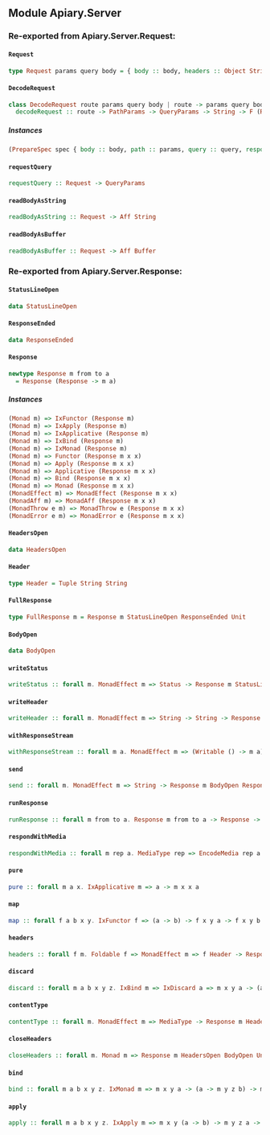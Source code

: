 ## Module Apiary.Server


### Re-exported from Apiary.Server.Request:

#### `Request`

``` purescript
type Request params query body = { body :: body, headers :: Object String, path :: params, query :: query }
```

#### `DecodeRequest`

``` purescript
class DecodeRequest route params query body | route -> params query body where
  decodeRequest :: route -> PathParams -> QueryParams -> String -> F (Request params query body)
```

##### Instances
``` purescript
(PrepareSpec spec { body :: body, path :: params, query :: query, response :: response }, DecodePathParams params, DecodeQueryParams query, DecodeMedia body body') => DecodeRequest (Route path method spec) params query body'
```

#### `requestQuery`

``` purescript
requestQuery :: Request -> QueryParams
```

#### `readBodyAsString`

``` purescript
readBodyAsString :: Request -> Aff String
```

#### `readBodyAsBuffer`

``` purescript
readBodyAsBuffer :: Request -> Aff Buffer
```

### Re-exported from Apiary.Server.Response:

#### `StatusLineOpen`

``` purescript
data StatusLineOpen
```

#### `ResponseEnded`

``` purescript
data ResponseEnded
```

#### `Response`

``` purescript
newtype Response m from to a
  = Response (Response -> m a)
```

##### Instances
``` purescript
(Monad m) => IxFunctor (Response m)
(Monad m) => IxApply (Response m)
(Monad m) => IxApplicative (Response m)
(Monad m) => IxBind (Response m)
(Monad m) => IxMonad (Response m)
(Monad m) => Functor (Response m x x)
(Monad m) => Apply (Response m x x)
(Monad m) => Applicative (Response m x x)
(Monad m) => Bind (Response m x x)
(Monad m) => Monad (Response m x x)
(MonadEffect m) => MonadEffect (Response m x x)
(MonadAff m) => MonadAff (Response m x x)
(MonadThrow e m) => MonadThrow e (Response m x x)
(MonadError e m) => MonadError e (Response m x x)
```

#### `HeadersOpen`

``` purescript
data HeadersOpen
```

#### `Header`

``` purescript
type Header = Tuple String String
```

#### `FullResponse`

``` purescript
type FullResponse m = Response m StatusLineOpen ResponseEnded Unit
```

#### `BodyOpen`

``` purescript
data BodyOpen
```

#### `writeStatus`

``` purescript
writeStatus :: forall m. MonadEffect m => Status -> Response m StatusLineOpen HeadersOpen Unit
```

#### `writeHeader`

``` purescript
writeHeader :: forall m. MonadEffect m => String -> String -> Response m HeadersOpen HeadersOpen Unit
```

#### `withResponseStream`

``` purescript
withResponseStream :: forall m a. MonadEffect m => (Writable () -> m a) -> Response m BodyOpen ResponseEnded a
```

#### `send`

``` purescript
send :: forall m. MonadEffect m => String -> Response m BodyOpen ResponseEnded Unit
```

#### `runResponse`

``` purescript
runResponse :: forall m from to a. Response m from to a -> Response -> m a
```

#### `respondWithMedia`

``` purescript
respondWithMedia :: forall m rep a. MediaType rep => EncodeMedia rep a => MonadEffect m => Status -> Proxy rep -> a -> FullResponse m
```

#### `pure`

``` purescript
pure :: forall m a x. IxApplicative m => a -> m x x a
```

#### `map`

``` purescript
map :: forall f a b x y. IxFunctor f => (a -> b) -> f x y a -> f x y b
```

#### `headers`

``` purescript
headers :: forall f m. Foldable f => MonadEffect m => f Header -> Response m HeadersOpen BodyOpen Unit
```

#### `discard`

``` purescript
discard :: forall m a b x y z. IxBind m => IxDiscard a => m x y a -> (a -> m y z b) -> m x z b
```

#### `contentType`

``` purescript
contentType :: forall m. MonadEffect m => MediaType -> Response m HeadersOpen HeadersOpen Unit
```

#### `closeHeaders`

``` purescript
closeHeaders :: forall m. Monad m => Response m HeadersOpen BodyOpen Unit
```

#### `bind`

``` purescript
bind :: forall m a b x y z. IxMonad m => m x y a -> (a -> m y z b) -> m x z b
```

#### `apply`

``` purescript
apply :: forall m a b x y z. IxApply m => m x y (a -> b) -> m y z a -> m x z b
```

